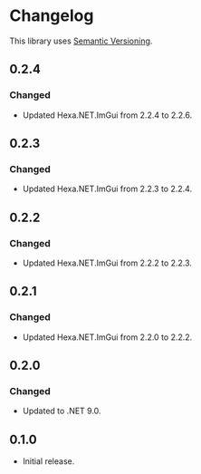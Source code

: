 ﻿# Changelog

This library uses [Semantic Versioning](https://semver.org/spec/v2.0.0.html).

## 0.2.4

### Changed

- Updated Hexa.NET.ImGui from 2.2.4 to 2.2.6.

## 0.2.3

### Changed

- Updated Hexa.NET.ImGui from 2.2.3 to 2.2.4.

## 0.2.2

### Changed

- Updated Hexa.NET.ImGui from 2.2.2 to 2.2.3.

## 0.2.1

### Changed

- Updated Hexa.NET.ImGui from 2.2.0 to 2.2.2.

## 0.2.0

### Changed

- Updated to .NET 9.0.

## 0.1.0

- Initial release.

